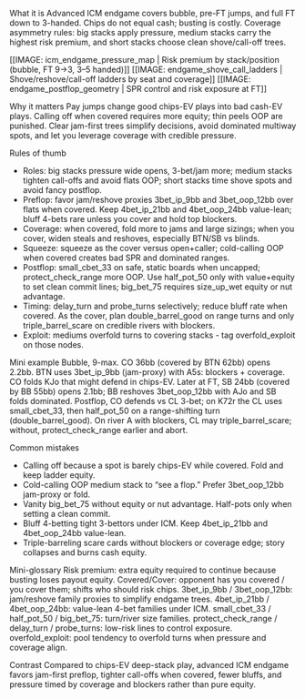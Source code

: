 What it is
Advanced ICM endgame covers bubble, pre-FT jumps, and full FT down to 3-handed. Chips do not equal cash; busting is costly. Coverage asymmetry rules: big stacks apply pressure, medium stacks carry the highest risk premium, and short stacks choose clean shove/call-off trees.

[[IMAGE: icm_endgame_pressure_map | Risk premium by stack/position (bubble, FT 9->3, 3–5 handed)]]
[[IMAGE: endgame_shove_call_ladders | Shove/reshove/call-off ladders by seat and coverage]]
[[IMAGE: endgame_postflop_geometry | SPR control and risk exposure at FT]]

Why it matters
Pay jumps change good chips-EV plays into bad cash-EV plays. Calling off when covered requires more equity; thin peels OOP are punished. Clear jam-first trees simplify decisions, avoid dominated multiway spots, and let you leverage coverage with credible pressure.

Rules of thumb
- Roles: big stacks pressure wide opens, 3-bet/jam more; medium stacks tighten call-offs and avoid flats OOP; short stacks time shove spots and avoid fancy postflop.
- Preflop: favor jam/reshove proxies 3bet_ip_9bb and 3bet_oop_12bb over flats when covered. Keep 4bet_ip_21bb and 4bet_oop_24bb value-lean; bluff 4-bets rare unless you cover and hold top blockers.
- Coverage: when covered, fold more to jams and large sizings; when you cover, widen steals and reshoves, especially BTN/SB vs blinds.
- Squeeze: squeeze as the cover versus open+caller; cold-calling OOP when covered creates bad SPR and dominated ranges.
- Postflop: small_cbet_33 on safe, static boards when uncapped; protect_check_range more OOP. Use half_pot_50 only with value+equity to set clean commit lines; big_bet_75 requires size_up_wet equity or nut advantage.
- Timing: delay_turn and probe_turns selectively; reduce bluff rate when covered. As the cover, plan double_barrel_good on range turns and only triple_barrel_scare on credible rivers with blockers.
- Exploit: mediums overfold turns to covering stacks - tag overfold_exploit on those nodes.

Mini example
Bubble, 9-max. CO 36bb (covered by BTN 62bb) opens 2.2bb. BTN uses 3bet_ip_9bb (jam-proxy) with A5s: blockers + coverage. CO folds KJo that might defend in chips-EV. Later at FT, SB 24bb (covered by BB 55bb) opens 2.1bb; BB reshoves 3bet_oop_12bb with AJo and SB folds dominated. Postflop, CO defends vs CL 3-bet; on K72r the CL uses small_cbet_33, then half_pot_50 on a range-shifting turn (double_barrel_good). On river A with blockers, CL may triple_barrel_scare; without, protect_check_range earlier and abort.

Common mistakes
- Calling off because a spot is barely chips-EV while covered. Fold and keep ladder equity.
- Cold-calling OOP medium stack to “see a flop.” Prefer 3bet_oop_12bb jam-proxy or fold.
- Vanity big_bet_75 without equity or nut advantage. Half-pots only when setting a clean commit.
- Bluff 4-betting tight 3-bettors under ICM. Keep 4bet_ip_21bb and 4bet_oop_24bb value-lean.
- Triple-barreling scare cards without blockers or coverage edge; story collapses and burns cash equity.

Mini-glossary
Risk premium: extra equity required to continue because busting loses payout equity.
Covered/Cover: opponent has you covered / you cover them; shifts who should risk chips.
3bet_ip_9bb / 3bet_oop_12bb: jam/reshove family proxies to simplify endgame trees.
4bet_ip_21bb / 4bet_oop_24bb: value-lean 4-bet families under ICM.
small_cbet_33 / half_pot_50 / big_bet_75: turn/river size families.
protect_check_range / delay_turn / probe_turns: low-risk lines to control exposure.
overfold_exploit: pool tendency to overfold turns when pressure and coverage align.

Contrast
Compared to chips-EV deep-stack play, advanced ICM endgame favors jam-first preflop, tighter call-offs when covered, fewer bluffs, and pressure timed by coverage and blockers rather than pure equity.
